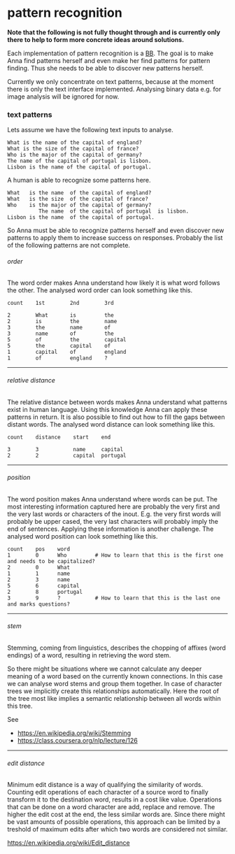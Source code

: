 # pattern recognition
**Note that the following is not fully thought through and is currently only
there to help to form more concrete ideas around solutions.**

Each implementation of pattern recognition is a
[BB](/doc/concept/clg.md#bb-basic-behavior). The goal is to make Anna find
patterns herself and even make her find patterns for pattern finding. Thus she
needs to be able to discover new patterns herself.

Currently we only concentrate on text patterns, because at the moment there is
only the text interface implemented. Analysing binary data e.g. for image
analysis will be ignored for now.

### text patterns
Lets assume we have the following text inputs to analyse.

```
What is the name of the capital of england?
What is the size of the capital of france?
Who is the major of the capital of germany?
The name of the capital of portugal is lisbon.
Lisbon is the name of the capital of portugal.
```

A human is able to recognize some patterns here.
```
What   is the name  of the capital of england?
What   is the size  of the capital of france?
Who    is the major of the capital of germany?
          The name  of the capital of portugal  is lisbon.
Lisbon is the name  of the capital of portugal.
```

So Anna must be able to recognize patterns herself and even discover new
patterns to apply them to increase success on responses. Probably the list of
the following patterns are not complete.

###### order
The word order makes Anna understand how likely it is what word follows the
other. The analysed word order can look something like this.
```
count    1st        2nd        3rd

2        What       is         the
2        is         the        name
3        the        name       of
3        name       of         the
5        of         the        capital
5        the        capital    of
1        capital    of         england
1        of         england    ?
```

---

###### relative distance
The relative distance between words makes Anna understand what patterns exist
in human language. Using this knowledge Anna can apply these patterns in
return. It is also possible to find out how to fill the gaps between distant
words. The analysed word distance can look something like this.
```
count    distance    start    end

3        3           name     capital
2        2           capital  portugal
```

---

###### position
The word position makes Anna understand where words can be put. The most
interesting information captured here are probably the very first and the very
last words or characters of the inout. E.g. the very first words will probably
be upper cased, the very last characters will probably imply the end of
sentences. Applying these information is another challenge. The analysed word
position can look something like this.
```
count    pos    word
1        0      Who         # How to learn that this is the first one and needs to be capitalized?
2        0      What
1        1      name
2        3      name
5        6      capital
2        8      portugal
3        9      ?           # How to learn that this is the last one and marks questions?
```

---

###### stem
Stemming, coming from linguistics, describes the chopping of affixes (word
endings) of a word, resulting in retrieving the word stem.

So there might be situations where we cannot calculate any deeper meaning of a
word based on the currently known connections. In this case we can analyse word
stems and group them together. In case of character trees we implicitly create
this relationships automatically. Here the root of the tree most like implies a
semantic relationship between all words within this tree.

See
- https://en.wikipedia.org/wiki/Stemming
- https://class.coursera.org/nlp/lecture/126

---

###### edit distance
Minimum edit distance is a way of qualifying the similarity of words. Counting
edit operations of each character of a source word to finally transform it to
the destination word, results in a cost like value. Operations that can be done
on a word character are add, replace and remove. The higher the edit cost at
the end, the less similar words are. Since there might be vast amounts of
possible operations, this approach can be limited by a treshold of maximum
edits after which two words are considered not similar.

https://en.wikipedia.org/wiki/Edit_distance
